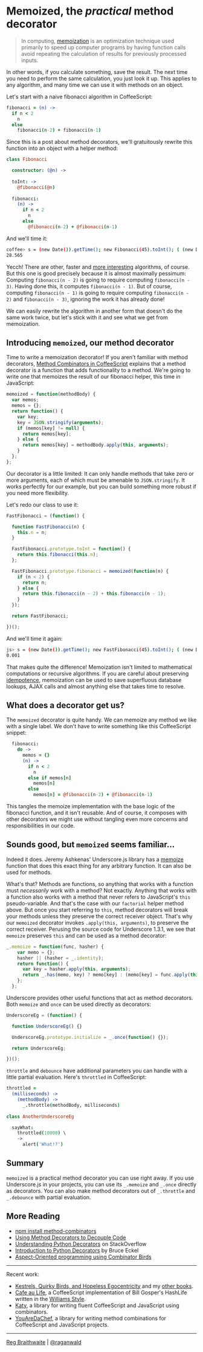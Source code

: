 Memoized, the *practical* method decorator
=========================================

> In computing, [memoization] is an optimization technique used primarily to speed up computer programs by having function calls avoid repeating the calculation of results for previously processed inputs.

[memoization]: https://en.wikipedia.org/wiki/Memoization

In other words, if you calculate something, save the result. The next time you need to perform the same calculation, you just look it up. This applies to any algorithm, and many time we can use it with methods on an object.

Let's start with a naive fibonacci algorithm in CoffeeScript:

```coffeescript
fibonacci = (n) ->
  if n < 2
    n
  else
    fibonacci(n-2) + fibonacci(n-1)
```

Since this is a post about method decorators, we'll gratuitously rewrite this function into an object with a helper method:

```coffeescript
class Fibonacci

  constructor: (@n) ->
  
  toInt: ->
    @fibonacci(@n)
  
  fibonacci:
    (n) ->
      if n < 2
        n
      else
        @fibonacci(n-2) + @fibonacci(n-1)
```
    
And we'll time it:
      
```bash
coffee> s = (new Date()).getTime(); new Fibonacci(45).toInt(); ( (new Date()).getTime() - s ) / 1000
28.565
```

Yecch! There are other, faster and [more interesting][matrix] algorithms, of course. But this one is good precisely because it is almost maximally pessimum: Computing `fibonacci(n - 2)` is going to require computing `fibonacci(n - 3)`. Having done this, it computes `fibonacci(n - 1)`. But of course, computing `fibonacci(n - 1)` is going to require computing `fibonacci(n - 2)` and `fibonacci(n - 3)`, ignoring the work it has already done!

[matrix]: https://github.com/raganwald/homoiconic/blob/master/2008-12-12/fibonacci.md "A program to compute the nth Fibonacci number"

We can easily rewrite the algorithm in another form that doesn't do the same work twice, but let's stick with it and see what we get from memoization. 

Introducing `memoized`, our method decorator
--------------------------------------------

Time to write a memoization decorator! If you aren't familiar with method decorators, [Method Combinators in CoffeeScript][mcc] explains that a method decorator is a function that adds functionality to a method. We're going to write one that memoizes the result of our fibonacci helper, this time in JavaScript:

[mcc]: https://github.com/raganwald/homoiconic/blob/master/2012/08/method-decorators-and-combinators-in-coffeescript.md#method-combinators-in-coffeescript

```javascript
memoized = function(methodBody) {
  var memos;
  memos = {};
  return function() {
    var key;
    key = JSON.stringify(arguments);
    if (memos[key] != null) {
      return memos[key];
    } else {
      return memos[key] = methodBody.apply(this, arguments);
    }
  };
};
```

Our decorator is a little limited: It can only handle methods that take zero or more arguments, each of which must be amenable to `JSON.stringify`. It works perfectly for our example, but you can build something more robust if you need more flexibility.

Let's redo our class to use it:

```javascript
FastFibonacci = (function() {

  function FastFibonacci(n) {
    this.n = n;
  }

  FastFibonacci.prototype.toInt = function() {
    return this.fibonacci(this.n);
  };

  FastFibonacci.prototype.fibonacci = memoized(function(n) {
    if (n < 2) {
      return n;
    } else {
      return this.fibonacci(n - 2) + this.fibonacci(n - 1);
    }
  });

  return FastFibonacci;

})();
```
    
And we'll time it again:
      
```bash
js> s = (new Date()).getTime(); new FastFibonacci(45).toInt(); ( (new Date()).getTime() - s ) / 1000
0.001
```

That makes quite the difference! Memoization isn't limited to mathematical computations or recursive algorithms. If you are careful about preserving [idempotence], memoization can be used to save superfluous database lookups, AJAX calls and almost anything else that takes time to resolve.

[idempotence]: https://en.wikipedia.org/wiki/Idempotence

What does a decorator get us?
-----------------------------

The `memoized` decorator is quite handy. We can memoize any method we like with a single label. We don't have to write something like this CoffeeScript snippet:

```coffeescript
  fibonacci:
    do ->
      memos = {}
      (n) ->
        if n < 2
          n
        else if memos[n]
          memos[n]
        else
          memos[n] = @fibonacci(n-2) + @fibonacci(n-1)
```

This tangles the memoize implementation with the base logic of the fibonacci function, and it isn't reusable. And of course, it composes with other decorators we might use without tangling even more concerns and responsibilities in our code.

Sounds good, but `memoized` seems familiar...
--------------------------------------------

Indeed it does. Jeremy Ashkenas' Underscore.js library has a [memoize] function that does this exact thing for any arbitrary function. It can also be used for methods.

[memoize]: http://underscorejs.org/#memoize

What's that? Methods are functions, so anything that works with a function must *necessarily* work with a method? Not exactly. Anything that works with a function also works with a method that never refers to JavaScript's `this` pseudo-variable. And that's the case with our `factorial` helper method above. But once you start referring to `this`, method decorators will break your methods unless they preserve the correct receiver object. That's why our `memoized` decorator invokes `.apply(this, arguments)`, to preserve the correct receiver. Perusing the source code for Underscore 1.3.1, we see that `memoize` preserves `this` and can be used as a method decorator:

```javascript
_.memoize = function(func, hasher) {
    var memo = {};
    hasher || (hasher = _.identity);
    return function() {
      var key = hasher.apply(this, arguments);
      return _.has(memo, key) ? memo[key] : (memo[key] = func.apply(this, arguments));
    };
  };
```

Underscore provides other useful functions that act as method decorators. Both `memoize` and `once` can be used directly as decorators:

[once]: http://underscorejs.org/#once

```javascript
UnderscoreEg = (function() {

  function UnderscoreEg() {}

  UnderscoreEg.prototype.initialize = _.once(function() {});

  return UnderscoreEg;

})();
```

`throttle` and `debounce` have additional parameters you can handle with a little partial evaluation. Here's `throttled` in CoffeeScript:

[throttle]: http://underscorejs.org/#throttle
[debounce]: http://underscorejs.org/#debounce

```coffeescript
throttled = 
  (milliseconds) ->
    (methodBody) ->
      _.throttle(methodBody, milliseconds)
    
class AnotherUnderscoreEg

  sayWhat:
    throttled(10000) \
    ->
      alert('What!?')
```

Summary
-------

`memoized` is a practical method decorator you can use right away. If you use Underscore.js in your projects, you can use its `_.memoize` and `_.once` directly as decorators. You can also make method decorators out of `_.throttle` and `_.debounce` with partial evaluation.

More Reading
---

* [npm install method-combinators](https://github.com/raganwald/method-combinators)
* [Using Method Decorators to Decouple Code](https://github.com/raganwald/homoiconic/blob/master/2012/08/decoupling_with_method_decorators.md#using-method-decorators-to-decouple-code)
* [Understanding Python Decorators](http://stackoverflow.com/questions/739654/understanding-python-decorators) on StackOverflow
* [Introduction to Python Decorators](http://www.artima.com/weblogs/viewpost.jsp?thread=240808) by Bruce Eckel
* [Aspect-Oriented programming using Combinator Birds](https://github.com/raganwald/homoiconic/blob/master/2008-11-07/from_birds_that_compose_to_method_advice.markdown#aspect-oriented-programming-in-ruby-using-combinator-birds)

---

Recent work:

* [Kestrels, Quirky Birds, and Hopeless Egocentricity](http://leanpub.com/combinators) and my [other books](http://leanpub.com/u/raganwald).
* [Cafe au Life](http://recursiveuniver.se), a CoffeeScript implementation of Bill Gosper's HashLife written in the [Williams Style](https://github.com/raganwald/homoiconic/blob/master/2011/11/COMEFROM.md).
* [Katy](http://github.com/raganwald/Katy), a library for writing fluent CoffeeScript and JavaScript using combinators.
* [YouAreDaChef](http://github.com/raganwald/YouAreDaChef), a library for writing method combinations for CoffeeScript and JavaScript projects.

---

[Reg Braithwaite](http://braythwayt.com) | [@raganwald](http://twitter.com/raganwald)